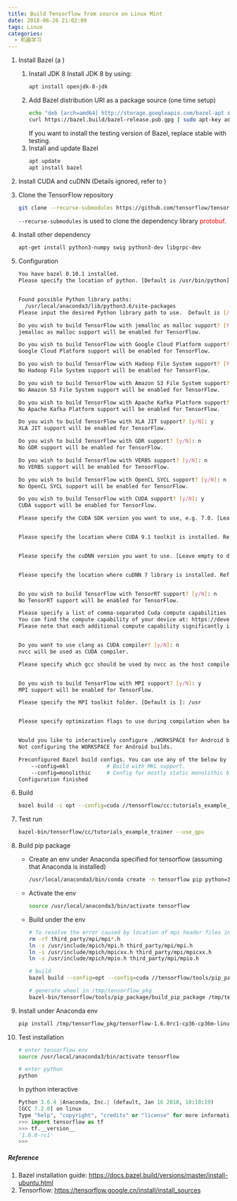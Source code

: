 ```yaml
---
title: Build Tensorflow from source on Linux Mint
date: 2018-06-26 21:02:09
tags: Linux
categories:
  - 机器学习
---
```

1. Install Bazel (a )
    1. Install JDK 8
        Install JDK 8 by using:
        ```bash
        apt install openjdk-8-jdk
        ```
    2. Add Bazel distribution URI as a package source (one time setup)
        ```bash
        echo "deb [arch=amd64] http://storage.googleapis.com/bazel-apt stable jdk1.8" | tee /etc/apt/sources.list.d/bazel.list
        curl https://bazel.build/bazel-release.pub.gpg | sudo apt-key add -
        ```
        If you want to install the testing version of Bazel, replace stable with testing.
    3. Install and update Bazel
        ```bash
        apt update
        apt install bazel
        ```
2. Install CUDA and cuDNN (Details ignored, refer to )
3. Clone the TensorFlow repository
    ```bash
    git clone --recurse-submodules https://github.com/tensorflow/tensorflow
    ```
    `--recurse-submodules` is used to clone the dependency library <font color=#ff0000>protobuf</font>.
4. Install other dependency
    ```bash
    apt-get install python3-numpy swig python3-dev libgrpc-dev
    ```

5. Configuration
    ```bash
    You have bazel 0.10.1 installed.
    Please specify the location of python. [Default is /usr/bin/python]: /usr/local/anaconda3/bin/python


    Found possible Python library paths:
      /usr/local/anaconda3/lib/python3.6/site-packages
    Please input the desired Python library path to use.  Default is [/usr/local/anaconda3/lib/python3.6/site-packages]

    Do you wish to build TensorFlow with jemalloc as malloc support? [Y/n]: y
    jemalloc as malloc support will be enabled for TensorFlow.

    Do you wish to build TensorFlow with Google Cloud Platform support? [Y/n]: y
    Google Cloud Platform support will be enabled for TensorFlow.

    Do you wish to build TensorFlow with Hadoop File System support? [Y/n]: n
    No Hadoop File System support will be enabled for TensorFlow.

    Do you wish to build TensorFlow with Amazon S3 File System support? [Y/n]: n
    No Amazon S3 File System support will be enabled for TensorFlow.

    Do you wish to build TensorFlow with Apache Kafka Platform support? [y/N]: n
    No Apache Kafka Platform support will be enabled for TensorFlow.

    Do you wish to build TensorFlow with XLA JIT support? [y/N]: y
    XLA JIT support will be enabled for TensorFlow.

    Do you wish to build TensorFlow with GDR support? [y/N]: n
    No GDR support will be enabled for TensorFlow.

    Do you wish to build TensorFlow with VERBS support? [y/N]: n
    No VERBS support will be enabled for TensorFlow.

    Do you wish to build TensorFlow with OpenCL SYCL support? [y/N]: n
    No OpenCL SYCL support will be enabled for TensorFlow.

    Do you wish to build TensorFlow with CUDA support? [y/N]: y
    CUDA support will be enabled for TensorFlow.

    Please specify the CUDA SDK version you want to use, e.g. 7.0. [Leave empty to default to CUDA 9.0]: 9.1


    Please specify the location where CUDA 9.1 toolkit is installed. Refer to README.md for more details. [Default is /usr/local/cuda]:


    Please specify the cuDNN version you want to use. [Leave empty to default to cuDNN 7.0]: 7.0.5


    Please specify the location where cuDNN 7 library is installed. Refer to README.md for more details. [Default is /usr/local/cuda]: /usr


    Do you wish to build TensorFlow with TensorRT support? [y/N]: n
    No TensorRT support will be enabled for TensorFlow.

    Please specify a list of comma-separated Cuda compute capabilities you want to build with.
    You can find the compute capability of your device at: https://developer.nvidia.com/cuda-gpus.
    Please note that each additional compute capability significantly increases your build time and binary size. [Default is: 3.5,5.2]6.1


    Do you want to use clang as CUDA compiler? [y/N]: n
    nvcc will be used as CUDA compiler.

    Please specify which gcc should be used by nvcc as the host compiler. [Default is /usr/bin/gcc]:


    Do you wish to build TensorFlow with MPI support? [y/N]: y
    MPI support will be enabled for TensorFlow.

    Please specify the MPI toolkit folder. [Default is ]: /usr


    Please specify optimization flags to use during compilation when bazel option "--config=opt" is specified [Default is -march=native]:


    Would you like to interactively configure ./WORKSPACE for Android builds? [y/N]: n
    Not configuring the WORKSPACE for Android builds.

    Preconfigured Bazel build configs. You can use any of the below by adding "--config=<>" to your build command. See tools/bazel.rc for more details.
    	--config=mkl         	# Build with MKL support.
    	--config=monolithic  	# Config for mostly static monolithic build.
    Configuration finished

    ```

6. Build
    ```bash
    bazel build -c opt --config=cuda //tensorflow/cc:tutorials_example_trainer
    ```
7. Test run
    ```bash
    bazel-bin/tensorflow/cc/tutorials_example_trainer --use_gpu
    ```

8. Build pip package
    * Create an env under Anaconda specified for tensorflow (assuming that Anaconda is installed)
        ```bash
        /usr/local/anaconda3/bin/conda create -n tensorflow pip python=3.6.4 anaconda
        ```
    * Activate the env
        ```bash
        source /usr/local/anaconda3/bin/activate tensorflow
        ```
    * Build under the env
        ```bash
        # To resolve the error caused by location of mpi header files in system is not consistent with tensorflow
        rm -rf third_party/mpi/mpi*.h
        ln -s /usr/include/mpich/mpi.h third_party/mpi/mpi.h
        ln -s /usr/include/mpich/mpicxx.h third_party/mpi/mpicxx.h
        ln -s /usr/include/mpich/mpio.h third_party/mpi/mpio.h

        # build
        bazel build --config=opt --config=cuda //tensorflow/tools/pip_package:build_pip_package

        # generate wheel in /tmp/tensorflow_pkg
        bazel-bin/tensorflow/tools/pip_package/build_pip_package /tmp/tensorflow_pkg
        ```

9. Install under Anaconda env
    ```bash
    pip install /tmp/tensorflow_pkg/tensorflow-1.6.0rc1-cp36-cp36m-linux_x86_64.whl
    ```

10. Test installation
    ```bash
    # enter tensorflow env
    source /usr/local/anaconda3/bin/activate tensorflow

    # enter python
    python
    ```
    In python interactive
    ```python
    Python 3.6.4 |Anaconda, Inc.| (default, Jan 16 2018, 18:10:19)
    [GCC 7.2.0] on linux
    Type "help", "copyright", "credits" or "license" for more information.
    >>> import tensorflow as tf
    >>> tf.__version__
    '1.6.0-rc1'
    >>>
    ```


##### Reference
1. Bazel installation guide: https://docs.bazel.build/versions/master/install-ubuntu.html
2. Tensorflow: https://tensorflow.google.cn/install/install_sources
